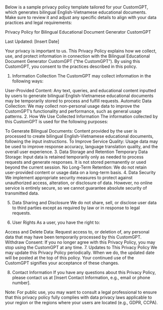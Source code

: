 Below is a sample privacy policy template tailored for your CustomGPT, which generates bilingual English-Vietnamese educational documents. Make sure to review it and adjust any specific details to align with your data practices and legal requirements:

Privacy Policy for Bilingual Educational Document Generator CustomGPT

Last Updated: [Insert Date]

Your privacy is important to us. This Privacy Policy explains how we collect, use, and protect information in connection with the Bilingual Educational Document Generator CustomGPT (“the CustomGPT”). By using this CustomGPT, you consent to the practices described in this policy.

1. Information Collection
The CustomGPT may collect information in the following ways:

User-Provided Content: Any text, queries, and educational content inputted by users to generate bilingual English-Vietnamese educational documents may be temporarily stored to process and fulfill requests.
Automatic Data Collection: We may collect non-personal usage data to improve the CustomGPT’s functionality and performance, such as general usage patterns.
2. How We Use Collected Information
The information collected by this CustomGPT is used for the following purposes:

To Generate Bilingual Documents: Content provided by the user is processed to create bilingual English-Vietnamese educational documents, following the input instructions.
To Improve Service Quality: Usage data may be used to improve response accuracy, language translation quality, and the overall user experience.
3. Data Storage and Retention
Temporary Data Storage: Input data is retained temporarily only as needed to process requests and generate responses. It is not stored permanently or used beyond the current session.
No Long-Term Retention: We do not retain user-provided content or usage data on a long-term basis.
4. Data Security
We implement appropriate security measures to protect against unauthorized access, alteration, or disclosure of data. However, no online service is entirely secure, so we cannot guarantee absolute security of transmitted data.

5. Data Sharing and Disclosure
We do not share, sell, or disclose user data to third parties except as required by law or in response to legal requests.

6. User Rights
As a user, you have the right to:

Access and Delete Data: Request access to, or deletion of, any personal data that may have been temporarily processed by this CustomGPT.
Withdraw Consent: If you no longer agree with this Privacy Policy, you may stop using the CustomGPT at any time.
7. Updates to This Privacy Policy
We may update this Privacy Policy periodically. When we do, the updated date will be posted at the top of this policy. Your continued use of the CustomGPT signifies your acceptance of these changes.

8. Contact Information
If you have any questions about this Privacy Policy, please contact us at [Insert Contact Information, e.g., email or phone number].

Note: For public use, you may want to consult a legal professional to ensure that this privacy policy fully complies with data privacy laws applicable to your region or the regions where your users are located (e.g., GDPR, CCPA).
